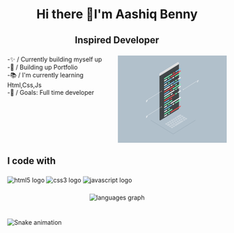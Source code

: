 <h1 align="center">Hi there 👋I'm Aashiq Benny</h1>

###

<h2 align="center">Inspired Developer</h2>

###

<img align="right" height="200" width="250" src="Comp Gif.gif"  />

###

<p align="left">-✨ / Currently building myself up<br>-🧱 / Building up Portfolio<br>-📚 / I'm currently learning Html,Css,Js<br>-🎯 / Goals: Full time developer</p>

###

<br clear="both">

<h2 align="left">I code with</h2>

###

<div align="left">
  <img src="https://cdn.jsdelivr.net/gh/devicons/devicon/icons/html5/html5-original.svg" height="40" width="52" alt="html5 logo"  />
  <img src="https://cdn.jsdelivr.net/gh/devicons/devicon/icons/css3/css3-original.svg" height="40" width="52" alt="css3 logo"  />
  <img src="https://cdn.jsdelivr.net/gh/devicons/devicon/icons/javascript/javascript-original.svg" height="40" width="52" alt="javascript logo"  />
</div>

###

<div align="center">
  <img src="https://github-readme-stats.vercel.app/api/top-langs?username=SpringWater42&locale=en&hide_title=false&layout=compact&card_width=320&langs_count=5&theme=dracula&hide_border=false&order=2" height="150" alt="languages graph"  />
</div>

###

<br clear="both">

<img src="https://raw.githubusercontent.com/SpringWater42/SpringWater42/output/snake.svg" alt="Snake animation" />

###
